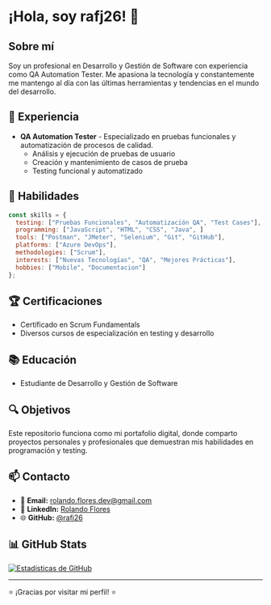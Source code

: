 # ¡Hola, soy rafj26! 👋

## Sobre mí
Soy un profesional en Desarrollo y Gestión de Software con experiencia como QA Automation Tester. Me apasiona la tecnología y constantemente me mantengo al día con las últimas herramientas y tendencias en el mundo del desarrollo.

## 💼 Experiencia
- **QA Automation Tester** - Especializado en pruebas funcionales y automatización de procesos de calidad.
  - Análisis y ejecución de pruebas de usuario
  - Creación y mantenimiento de casos de prueba
  - Testing funcional y automatizado

## 🚀 Habilidades
```javascript
const skills = {
  testing: ["Pruebas Funcionales", "Automatización QA", "Test Cases"],
  programming: ["JavaScript", "HTML", "CSS", "Java", ]
  tools: ["Postman", "JMeter", "Selenium", "Git", "GitHub"],
  platforms: ["Azure DevOps"],
  methodologies: ["Scrum"],
  interests: ["Nuevas Tecnologías", "QA", "Mejores Prácticas"],
  hobbies: ["Mobile", "Documentacion"]
};
```

## 🏆 Certificaciones
- Certificado en Scrum Fundamentals
- Diversos cursos de especialización en testing y desarrollo

## 📚 Educación
- Estudiante de Desarrollo y Gestión de Software

## 🔍 Objetivos
Este repositorio funciona como mi portafolio digital, donde comparto proyectos personales y profesionales que demuestran mis habilidades en programación y testing.

## 📫 Contacto
- 📧 **Email:** rolando.flores.dev@gmail.com
- 💼 **LinkedIn:** [Rolando Flores](https://www.linkedin.com/in/flores-rolando/)
- 🌐 **GitHub:** [@rafj26](https://github.com/rafj26)

## 📊 GitHub Stats
[![Estadísticas de GitHub](https://github-readme-stats.vercel.app/api?username=rafj26&show_icons=true&theme=radical)](https://github.com/rafj26)

---
⭐️ ¡Gracias por visitar mi perfil! ⭐️
